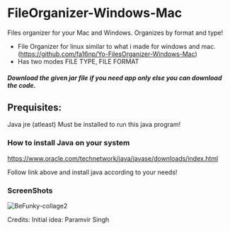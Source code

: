 # FileOrganizer-Windows-Mac
Files organizer for your Mac and Windows. Organizes by format and type!

* File Organizer for linux similar to what i made for windows and mac.
    (https://github.com/fa16np/Yo-FilesOrganizer-Windows-Mac)
* Has two modes FILE TYPE, FILE FORMAT


##### Download the given jar file if you need app only else you can download the code.


## Prequisites: 
Java jre (atleast) Must be installed to run this java program!


### How to install Java on your system
https://www.oracle.com/technetwork/java/javase/downloads/index.html

Follow link above and install java according to your needs!

### ScreenShots
![BeFunky-collage2](https://user-images.githubusercontent.com/44476743/88866439-b3542a00-d1d8-11ea-92bc-d02fe9afb435.jpg)


Credits:
Initial idea: Paramvir Singh
